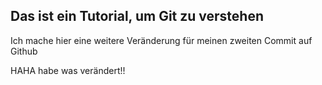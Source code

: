 ## Das ist ein Tutorial, um Git zu verstehen

Ich mache hier eine weitere Veränderung für meinen zweiten Commit auf Github

HAHA habe was verändert!!
